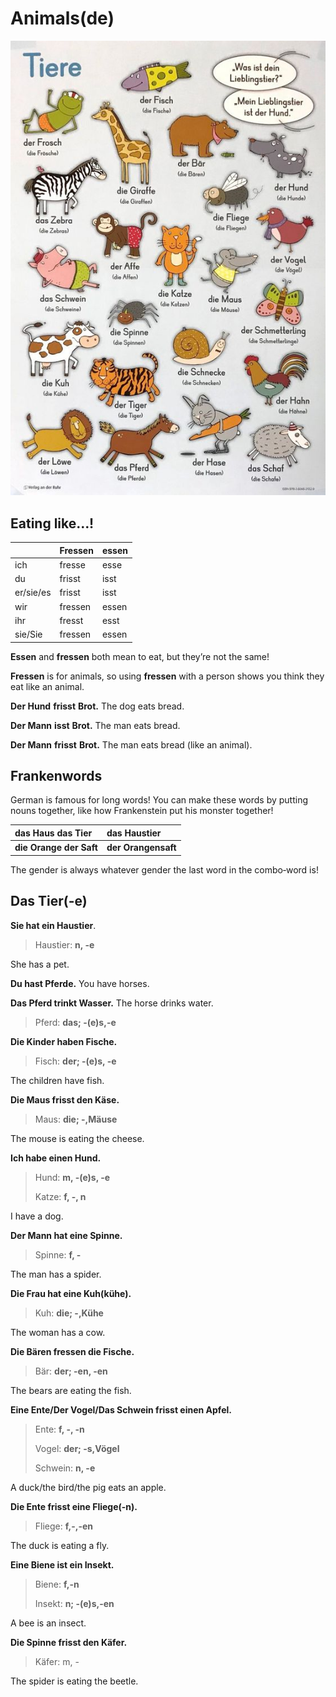 # Animals\(de\)

![](../../.gitbook/assets/de_s_animals.jpg)

## **Eating like…!**

|  | Fressen | essen |
| :--- | :--- | :--- |
| ich | fresse | esse |
| du | frisst | isst |
| er/sie/es | frisst | isst |
| wir | fressen | essen |
| ihr | fresst | esst |
| sie/Sie | fressen | essen |

**Essen** and **fressen** both mean to eat, but they’re not the same!

**Fressen** is for animals, so using **fressen** with a person shows you think they eat like an animal.

**Der Hund** **frisst** **Brot.** The dog eats bread.

**Der Mann** **isst** **Brot.** The man eats bread.

**Der Mann** **frisst** **Brot.** The man eats bread \(like an animal\).

## **Frankenwords**

German is famous for long words! You can make these words by putting nouns together, like how Frankenstein put his monster together!

| **das Haus** **das Tier** | **das Haustier** |
| :--- | :--- |
| **die Orange** **der Saft** | **der Orangensaft** |

The gender is always whatever gender the last word in the combo‑word is!

## Das Tier\(-e\)

**Sie hat ein Haustier**.

> Haustier: **n, -e**

She has a pet.

**Du hast Pferde.** You have horses.

**Das Pferd trinkt Wasser.** The horse drinks water.

> Pferd: **das; -\(e\)s,-e**

**Die Kinder haben Fische.**

> Fisch: **der; -\(e\)s, -e**

The children have fish.

**Die Maus frisst den Käse.**

> Maus: **die; -,Mäuse**

The mouse is eating the cheese.

**Ich habe einen Hund.**

> Hund: **m, -\(e\)s, -e**
>
> Katze: **f, -, n**

I have a dog.

**Der Mann hat eine Spinne.**

> Spinne: **f, -**

The man has a spider.

**Die Frau hat eine Kuh\(kühe\).**

> Kuh: **die; -,Kühe**

The woman has a cow.

**Die Bären fressen die Fische.**

> Bär: **der; -en, -en**

The bears are eating the fish.

**Eine Ente/Der Vogel/Das Schwein frisst einen Apfel.**

> Ente: **f, -, -n**
>
> Vogel: **der; -s,Vögel**
>
> Schwein: **n, -e**

A duck/the bird/the pig eats an apple.

**Die Ente frisst eine Fliege\(-n\).**

> Fliege: **f,-,-en**

The duck is eating a fly.

**Eine Biene ist ein Insekt.**

> Biene: **f,-n**
>
> Insekt: **n; -\(e\)s,-en**

A bee is an insect.

**Die Spinne frisst den Käfer.**

> Käfer: m, -

The spider is eating the beetle.

